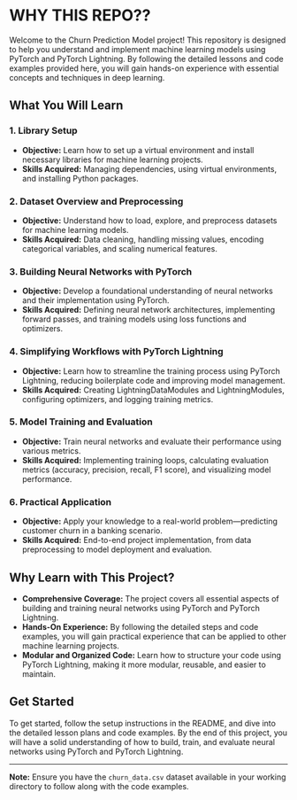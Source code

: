 
# WHY THIS REPO??

Welcome to the Churn Prediction Model project! This repository is designed to help you understand and implement machine learning models using PyTorch and PyTorch Lightning. By following the detailed lessons and code examples provided here, you will gain hands-on experience with essential concepts and techniques in deep learning.

## What You Will Learn

### 1. **Library Setup**
   - **Objective:** Learn how to set up a virtual environment and install necessary libraries for machine learning projects.
   - **Skills Acquired:** Managing dependencies, using virtual environments, and installing Python packages.

### 2. **Dataset Overview and Preprocessing**
   - **Objective:** Understand how to load, explore, and preprocess datasets for machine learning models.
   - **Skills Acquired:** Data cleaning, handling missing values, encoding categorical variables, and scaling numerical features.

### 3. **Building Neural Networks with PyTorch**
   - **Objective:** Develop a foundational understanding of neural networks and their implementation using PyTorch.
   - **Skills Acquired:** Defining neural network architectures, implementing forward passes, and training models using loss functions and optimizers.

### 4. **Simplifying Workflows with PyTorch Lightning**
   - **Objective:** Learn how to streamline the training process using PyTorch Lightning, reducing boilerplate code and improving model management.
   - **Skills Acquired:** Creating LightningDataModules and LightningModules, configuring optimizers, and logging training metrics.

### 5. **Model Training and Evaluation**
   - **Objective:** Train neural networks and evaluate their performance using various metrics.
   - **Skills Acquired:** Implementing training loops, calculating evaluation metrics (accuracy, precision, recall, F1 score), and visualizing model performance.

### 6. **Practical Application**
   - **Objective:** Apply your knowledge to a real-world problem—predicting customer churn in a banking scenario.
   - **Skills Acquired:** End-to-end project implementation, from data preprocessing to model deployment and evaluation.

## Why Learn with This Project?

- **Comprehensive Coverage:** The project covers all essential aspects of building and training neural networks using PyTorch and PyTorch Lightning.
- **Hands-On Experience:** By following the detailed steps and code examples, you will gain practical experience that can be applied to other machine learning projects.
- **Modular and Organized Code:** Learn how to structure your code using PyTorch Lightning, making it more modular, reusable, and easier to maintain.

## Get Started

To get started, follow the setup instructions in the README, and dive into the detailed lesson plans and code examples. By the end of this project, you will have a solid understanding of how to build, train, and evaluate neural networks using PyTorch and PyTorch Lightning.

---

**Note:** Ensure you have the `churn_data.csv` dataset available in your working directory to follow along with the code examples.
